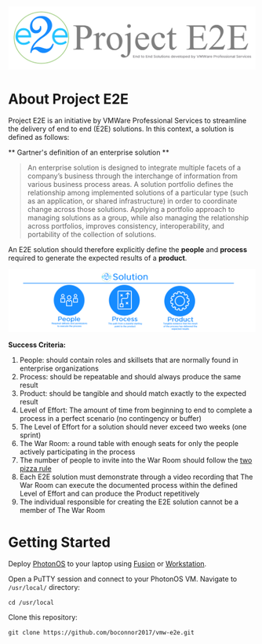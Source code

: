 ![E2E](./img/E2E_Logo_github.png)

# About Project E2E
Project E2E is an initiative by VMWare Professional Services to streamline the delivery of end to end (E2E) solutions. In this context, a solution is defined as follows:

** Gartner's definition of an enterprise solution **

>An enterprise solution is designed to integrate multiple facets of a company’s business through the interchange of information from various business process areas.
A solution portfolio defines the relationship among implemented solutions of a particular type (such as an application, or shared infrastructure) in order to coordinate change across those solutions. Applying a portfolio approach to managing solutions as a group, while also managing the relationship across portfolios, improves consistency, interoperability, and portability of the collection of solutions. 

An E2E solution should therefore explicitly define the **people** and **process** required to generate the expected results of a **product**.

![E2E](./img/E2E_PPP.png)

**Success Criteria:**
1. People: should contain roles and skillsets that are normally found in enterprise organizations
2. Process: should be repeatable and should always produce the same result
3. Product: should be tangible and should match exactly to the expected result
4. Level of Effort: The amount of time from beginning to end to complete a process in a perfect scenario (no contingency or buffer)
5. The Level of Effort for a solution should never exceed two weeks (one sprint)
6. The War Room: a round table with enough seats for only the people actively participating in the process
7. The number of people to invite into the War Room should follow the [two pizza rule](https://www.inc.com/business-insider/jeff-bezos-productivity-tip-two-pizza-rule.html)
8. Each E2E solution must demonstrate through a video recording that The War Room can execute the documented process within the defined Level of Effort and can produce the Product repetitively
9. The individual responsible for creating the E2E solution cannot be a member of The War Room

# Getting Started
Deploy [PhotonOS](https://vmware.github.io/photon/) to your laptop using [Fusion](https://www.vmware.com/products/fusion.html) or [Workstation](https://www.vmware.com/products/workstation-pro.html).

Open a PuTTY session and connect to your PhotonOS VM. Navigate to `/usr/local/` directory:
```
cd /usr/local
```

Clone this repository:
```
git clone https://github.com/boconnor2017/vmw-e2e.git
```

